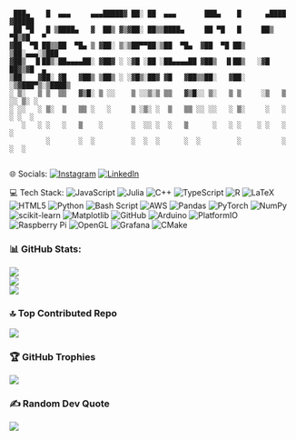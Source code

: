 ```text

 ███▄    █  ▄▄▄     ▄▄▄█████▓ ██░ ██  ▄▄▄       ███▄    █      ▄████ ▓█████ 
 ██ ▀█   █ ▒████▄   ▓  ██▒ ▓▒▓██░ ██▒▒████▄     ██ ▀█   █     ██▒ ▀█▒▓█   ▀ 
▓██  ▀█ ██▒▒██  ▀█▄ ▒ ▓██░ ▒░▒██▀▀██░▒██  ▀█▄  ▓██  ▀█ ██▒   ▒██░▄▄▄░▒███   
▓██▒  ▐▌██▒░██▄▄▄▄██░ ▓██▓ ░ ░▓█ ░██ ░██▄▄▄▄██ ▓██▒  ▐▌██▒   ░▓█  ██▓▒▓█  ▄ 
▒██░   ▓██░ ▓█   ▓██▒ ▒██▒ ░ ░▓█▒░██▓ ▓█   ▓██▒▒██░   ▓██░   ░▒▓███▀▒░▒████▒
░ ▒░   ▒ ▒  ▒▒   ▓▒█░ ▒ ░░    ▒ ░░▒░▒ ▒▒   ▓▒█░░ ▒░   ▒ ▒     ░▒   ▒ ░░ ▒░ ░
░ ░░   ░ ▒░  ▒   ▒▒ ░   ░     ▒ ░▒░ ░  ▒   ▒▒ ░░ ░░   ░ ▒░     ░   ░  ░ ░  ░
   ░   ░ ░   ░   ▒    ░       ░  ░░ ░  ░   ▒      ░   ░ ░    ░ ░   ░    ░   
         ░       ░  ░         ░  ░  ░      ░  ░         ░          ░    ░  ░
     
```

🌐 Socials:
[![Instagram](https://img.shields.io/badge/Instagram-%23E4405F.svg?logo=Instagram&logoColor=white)](https://instagram.com/naysun_g) [![LinkedIn](https://img.shields.io/badge/LinkedIn-%230077B5.svg?logo=linkedin&logoColor=white)](https://linkedin.com/in/nzge) 

💻 Tech Stack:
![JavaScript](https://img.shields.io/badge/javascript-%23323330.svg?style=plastic&logo=javascript&logoColor=%23F7DF1E) ![Julia](https://img.shields.io/badge/-Julia-9558B2?style=plastic&logo=julia&logoColor=white) ![C++](https://img.shields.io/badge/c++-%2300599C.svg?style=plastic&logo=c%2B%2B&logoColor=white) ![TypeScript](https://img.shields.io/badge/typescript-%23007ACC.svg?style=plastic&logo=typescript&logoColor=white) ![R](https://img.shields.io/badge/r-%23276DC3.svg?style=plastic&logo=r&logoColor=white) ![LaTeX](https://img.shields.io/badge/latex-%23008080.svg?style=plastic&logo=latex&logoColor=white) ![HTML5](https://img.shields.io/badge/html5-%23E34F26.svg?style=plastic&logo=html5&logoColor=white) ![Python](https://img.shields.io/badge/python-3670A0?style=plastic&logo=python&logoColor=ffdd54) ![Bash Script](https://img.shields.io/badge/bash_script-%23121011.svg?style=plastic&logo=gnu-bash&logoColor=white) ![AWS](https://img.shields.io/badge/AWS-%23FF9900.svg?style=plastic&logo=amazon-aws&logoColor=white) ![Pandas](https://img.shields.io/badge/pandas-%23150458.svg?style=plastic&logo=pandas&logoColor=white) ![PyTorch](https://img.shields.io/badge/PyTorch-%23EE4C2C.svg?style=plastic&logo=PyTorch&logoColor=white) ![NumPy](https://img.shields.io/badge/numpy-%23013243.svg?style=plastic&logo=numpy&logoColor=white) ![scikit-learn](https://img.shields.io/badge/scikit--learn-%23F7931E.svg?style=plastic&logo=scikit-learn&logoColor=white) ![Matplotlib](https://img.shields.io/badge/Matplotlib-%23ffffff.svg?style=plastic&logo=Matplotlib&logoColor=black) ![GitHub](https://img.shields.io/badge/github-%23121011.svg?style=plastic&logo=github&logoColor=white) ![Arduino](https://img.shields.io/badge/-Arduino-00979D?style=plastic&logo=Arduino&logoColor=white) ![PlatformIO](https://img.shields.io/badge/PlatformIO-%23222.svg?style=plastic&logo=platformio&logoColor=%23f5822a) ![Raspberry Pi](https://img.shields.io/badge/-Raspberry_Pi-C51A4A?style=plastic&logo=Raspberry-Pi) ![OpenGL](https://img.shields.io/badge/OpenGL-white?logo=OpenGL&style=plastic) ![Grafana](https://img.shields.io/badge/grafana-%23F46800.svg?style=plastic&logo=grafana&logoColor=white) ![CMake](https://img.shields.io/badge/CMake-%23008FBA.svg?style=plastic&logo=cmake&logoColor=white)

### 📊 GitHub Stats:
![](https://github-readme-stats.vercel.app/api?username=nzge&theme=dark&hide_border=false&include_all_commits=false&count_private=false)<br/>
![](https://nirzak-streak-stats.vercel.app/?user=nzge&theme=dark&hide_border=false)<br/>
![](https://github-readme-stats.vercel.app/api/top-langs/?username=nzge&theme=dark&hide_border=false&include_all_commits=false&count_private=false&layout=compact)
### 🔝 Top Contributed Repo
![](https://github-contributor-stats.vercel.app/api?username=nzge&limit=5&theme=discord_old_blurple&combine_all_yearly_contributions=true)
### 🏆 GitHub Trophies
![](https://github-profile-trophy.vercel.app/?username=nzge&theme=default&no-frame=true&no-bg=true&margin-w=4)

### ✍️ Random Dev Quote
![](https://quotes-github-readme.vercel.app/api?type=horizontal&theme=radical)




